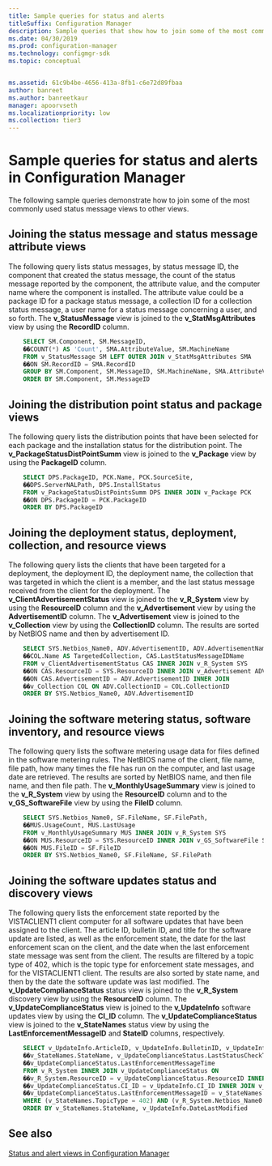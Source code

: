 ```yaml
---
title: Sample queries for status and alerts
titleSuffix: Configuration Manager
description: Sample queries that show how to join some of the most commonly used status message views to other views.
ms.date: 04/30/2019
ms.prod: configuration-manager
ms.technology: configmgr-sdk
ms.topic: conceptual


ms.assetid: 61c9b4be-4656-413a-8fb1-c6e72d89fbaa
author: banreet
ms.author: banreetkaur
manager: apoorvseth
ms.localizationpriority: low
ms.collection: tier3
---
```


# Sample queries for status and alerts in Configuration Manager

The following sample queries demonstrate how to join some of the most commonly used status message views to other views.

## Joining the status message and status message attribute views

The following query lists status messages, by status message ID, the component that created the status message, the count of the status message reported by the component, the attribute value, and the computer name where the component is installed. The attribute value could be a package ID for a package status message, a collection ID for a collection status message, a user name for a status message concerning a user, and so forth. The **v_StatusMessage** view is joined to the **v_StatMsgAttributes** view by using the **RecordID** column.

```sql
    SELECT SM.Component, SM.MessageID, 
    ��COUNT(*) AS 'Count', SMA.AttributeValue, SM.MachineName 
    FROM v_StatusMessage SM LEFT OUTER JOIN v_StatMsgAttributes SMA 
    ��ON SM.RecordID = SMA.RecordID 
    GROUP BY SM.Component, SM.MessageID, SM.MachineName, SMA.AttributeValue 
    ORDER BY SM.Component, SM.MessageID 
```

## Joining the distribution point status and package views

The following query lists the distribution points that have been selected for each package and the installation status for the distribution point. The **v_PackageStatusDistPointSumm** view is joined to the **v_Package** view by using the **PackageID** column.

```sql
    SELECT DPS.PackageID, PCK.Name, PCK.SourceSite, 
    ��DPS.ServerNALPath, DPS.InstallStatus 
    FROM v_PackageStatusDistPointsSumm DPS INNER JOIN v_Package PCK 
    ��ON DPS.PackageID = PCK.PackageID 
    ORDER BY DPS.PackageID 
```

## Joining the deployment status, deployment, collection, and resource views

The following query lists the clients that have been targeted for a deployment, the deployment ID, the deployment name, the collection that was targeted in which the client is a member, and the last status message received from the client for the deployment. The **v_ClientAdvertisementStatus** view is joined to the **v_R_System** view by using the **ResourceID** column and the **v_Advertisement** view by using the **AdvertisementID** column. The **v_Advertisement** view is joined to the **v_Collection** view by using the **CollectionID** column. The results are sorted by NetBIOS name and then by advertisement ID.

```sql
    SELECT SYS.Netbios_Name0, ADV.AdvertisementID, ADV.AdvertisementName, 
    ��COL.Name AS TargetedCollection, CAS.LastStatusMessageIDName 
    FROM v_ClientAdvertisementStatus CAS INNER JOIN v_R_System SYS 
    ��ON CAS.ResourceID = SYS.ResourceID INNER JOIN v_Advertisement ADV 
    ��ON CAS.AdvertisementID = ADV.AdvertisementID INNER JOIN 
    ��v_Collection COL ON ADV.CollectionID = COL.CollectionID 
    ORDER BY SYS.Netbios_Name0, ADV.AdvertisementID
```

## Joining the software metering status, software inventory, and resource views

The following query lists the software metering usage data for files defined in the software metering rules. The NetBIOS name of the client, file name, file path, how many times the file has run on the computer, and last usage date are retrieved. The results are sorted by NetBIOS name, and then file name, and then file path. The **v_MonthlyUsageSummary** view is joined to the **v_R_System** view by using the **ResourceID** column and to the **v_GS_SoftwareFile** view by using the **FileID** column.

```sql
    SELECT SYS.Netbios_Name0, SF.FileName, SF.FilePath, 
    ��MUS.UsageCount, MUS.LastUsage 
    FROM v_MonthlyUsageSummary MUS INNER JOIN v_R_System SYS 
    ��ON MUS.ResourceID = SYS.ResourceID INNER JOIN v_GS_SoftwareFile SF 
    ��ON MUS.FileID = SF.FileID 
    ORDER BY SYS.Netbios_Name0, SF.FileName, SF.FilePath 
```

## Joining the software updates status and discovery views

The following query lists the enforcement state reported by the VISTACLIENT1 client computer for all software updates that have been assigned to the client. The article ID, bulletin ID, and title for the software update are listed, as well as the enforcement state, the date for the last enforcement scan on the client, and the date when the last enforcement state message was sent from the client. The results are filtered by a topic type of 402, which is the topic type for enforcement state messages, and for the VISTACLIENT1 client. The results are also sorted by state name, and then by the date the software update was last modified. The **v_UpdateComplianceStatus** status view is joined to the **v_R_System** discovery view by using the **ResourceID** column. The **v_UpdateComplianceStatus** view is joined to the **v_UpdateInfo** software updates view by using the **CI_ID** column. The **v_UpdateComplianceStatus** view is joined to the **v_StateNames** status view by using the **LastEnforcementMessageID** and **StateID** columns, respectively.

```sql
    SELECT v_UpdateInfo.ArticleID, v_UpdateInfo.BulletinID, v_UpdateInfo.Title, 
    ��v_StateNames.StateName, v_UpdateComplianceStatus.LastStatusCheckTime, 
    ��v_UpdateComplianceStatus.LastEnforcementMessageTime 
    FROM v_R_System INNER JOIN v_UpdateComplianceStatus ON 
    ��v_R_System.ResourceID = v_UpdateComplianceStatus.ResourceID INNER JOIN v_UpdateInfo ON 
    ��v_UpdateComplianceStatus.CI_ID = v_UpdateInfo.CI_ID INNER JOIN v_StateNames ON 
    ��v_UpdateComplianceStatus.LastEnforcementMessageID = v_StateNames.StateID 
    WHERE (v_StateNames.TopicType = 402) AND (v_R_System.Netbios_Name0 LIKE 'VISTACLIENT1') 
    ORDER BY v_StateNames.StateName, v_UpdateInfo.DateLastModified 
```

## See also

[Status and alert views in Configuration Manager](status-alert-views-configuration-manager.md)
